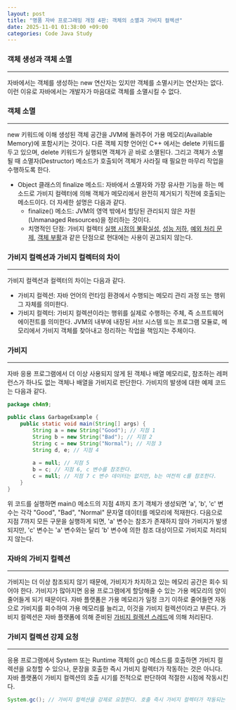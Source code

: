 ```yaml
---
layout: post
title: "명품 자바 프로그래밍 개정 4판: 객체의 소멸과 가비지 컬렉션"
date: 2025-11-01 01:38:00 +09:00
categories: Code Java Study
---
```


### 객체 생성과 객체 소멸
---
 자바에서는 객체를 생성하는 new 연산자는 있지만 객체를 소멸시키는 연산자는 없다. 이런 이유로 자바에서는 개발자가 마음대로 객체를 소멸시킬 수 없다.

### 객체 소멸
---
 new 키워드에 이해 생성된 객체 공간을 JVM에 돌려주어 가용 메모리(Available Memory)에 포함시키는 것이다. 다른 객체 지향 언어인 C++ 에서는 delete 키워드를 두고 있으며, delete 키워드가 실행되면 객체가 곧 바로 소멸된다. 그리고 객체가 소멸될 때 소멸자(Destructor) 메소드가 호출되어 객체가 사라질 때 필요한 마무리 작업을 수행하도록 한다.

 * Object 클래스의 finalize 메소드: 자바에서 소멸자와 가장 유사한 기능을 하는 메소드로 가비지 컬렉터에 의해 객체가 메모리에서 완전히 제거되기 직전에 호출되는 메소드이다. 더 자세한 설명은 다음과 같다.
 	* finalize() 메소드: JVM의 영역 밖에서 할당된 관리되지 않은 자원(Unmanaged Resources)을 정리하는 것이다.
	* 치명적인 단점: 가비지 컬렉터 [실행 시점의 불확실성][1], [성능 저하][2], [예외 처리 문제][3], [객체 부활][4]과 같은 단점으로 현대에는 사용이 권고되지 않는다.

### 가비지 컬렉션과 가비지 컬렉터의 차이
---
 가비지 컬렉션과 컬렉터의 차이는 다음과 같다.

 * 가비지 컬렉션: 자바 언어의 런타임 환경에서 수행되는 메모리 관리 과정 또는 행위 그 자체를 의미한다.
 * 가비지 컬렉터: 가비지 컬렉션이라는 행위를 실제로 수행하는 주체, 즉 소프트웨어 에이전트를 의미한다. JVM의 내부에 내장된 서브 시스템 또는 프로그램 모듈로, 메모리에서 가비지 객체를 찾아내고 정리하는 작업을 책임지는 주체이다.

### 가비지
---
 자바 응용 프로그램에서 더 이상 사용되지 않게 된 객체나 배열 메모리로, 참조하는 레퍼런스가 하나도 없는 객체나 배열을 가비지로 판단한다. 가비지의 발생에 대한 예제 코드는 다음과 같다.

```java
package ch4n9;

public class GarbageExample {
	public static void main(String[] args) {
		String a = new String("Good"); // 지점 1
		String b = new String("Bad"); // 지점 2
		String c = new String("Normal"); // 지점 3
		String d, e; // 지점 4
		
		a = null; // 지점 5
		b = c; // 지점 6, c 변수를 참조한다.
		c = null; // 지점 7 c 변수 데이터는 없지만, b는 여전히 c를 참조한다.
	}
}
```

 위 코드를 실행하면 main() 메소드의 지점 4까지 초기 객체가 생성되면 'a', 'b', 'c' 변수는 각각 "Good", "Bad", "Normal" 문자열 데이터를 메모리에 적재한다. 다음으로 지점 7까지 모든 구문을 실행하게 되면, 'a' 변수는 참조가 존재하지 않아 가비지가 발생되지만, 'c' 변수는 'a' 변수와는 달리 'b' 변수에 의한 참조 대상이므로 가비지로 처리되지 않는다.

### 자바의 가비지 컬렉션
---
 가비지는 더 이상 참조되지 않기 때문에, 가비지가 차지하고 있는 메모리 공간은 회수 되어야 한다. 가비지가 많아지면 응용 프로그램에게 할당해줄 수 있는 가용 메모리의 양이 줄어들게 되기 때문이다. 자바 플랫폼은 가용 메모리가 일정 크기 이하로 줄어들면 자동으로 가비지를 회수하여 가용 메모리를 늘리고, 이것을 가비지 컬렉션이라고 부른다. 가비지 컬렉션은 자바 플랫폼에 의해 준비된 [가비지 컬렉션 스레드][5]에 의해 처리된다.

### 가비지 컬렉션 강제 요청
---
 응용 프로그램에서 System 또는 Runtime 객체의 gc() 메소드를 호출하면 가비지 컬렉션을 요청할 수 있으나, 문장을 호출한 즉시 가비지 컬렉터가 작동하는 것은 아니다. 자바 플랫폼이 가비지 컬렉션의 호출 시기를 전적으로 판단하여 적절한 시점에 작동시킨다.

```java
System.gc(); // 가비지 컬렉션을 강제로 요청한다. 호출 즉시 가비지 컬렉터가 작동되는 것은 아니다.
```

 [1]: https://ko.wikipedia.org/wiki/%EC%93%B0%EB%A0%88%EA%B8%B0_%EC%88%98%EC%A7%91_(%EC%BB%B4%ED%93%A8%ED%84%B0_%EA%B3%BC%ED%95%99)#%EA%B0%9D%EC%B2%B4_%EC%9D%B4%EB%8F%99_%EA%B8%B0%EB%B2%95 "가비지 컬렉터는 언제 실행되는지 예측할 수 없으므로, 자원 해제가 지연될 수 있다는 점이다."
 [2]: https://ko.wikipedia.org/wiki/%EC%93%B0%EB%A0%88%EA%B8%B0_%EC%88%98%EC%A7%91_(%EC%BB%B4%ED%93%A8%ED%84%B0_%EA%B3%BC%ED%95%99)#%EA%B0%9D%EC%B2%B4_%EC%9D%B4%EB%8F%99_%EA%B8%B0%EB%B2%95 "오버라이딩 객체는 가비지 컬렉터가 처리하므로, 일반 객체보다 메모리 회수 속도가 느려진다."
 [3]: https://ko.wikipedia.org/wiki/%EC%93%B0%EB%A0%88%EA%B8%B0_%EC%88%98%EC%A7%91_(%EC%BB%B4%ED%93%A8%ED%84%B0_%EA%B3%BC%ED%95%99)#%EA%B0%9D%EC%B2%B4_%EC%9D%B4%EB%8F%99_%EA%B8%B0%EB%B2%95 "실행 중 예외가 발생하더라도, JVM이 무시하고 스택 추적만 출력한 채 종료되며, 다른 객체의 finalize() 메소드 호출을 방해할 수 있다."
 [4]: https://ko.wikipedia.org/wiki/%EC%93%B0%EB%A0%88%EA%B8%B0_%EC%88%98%EC%A7%91_(%EC%BB%B4%ED%93%A8%ED%84%B0_%EA%B3%BC%ED%95%99)#%EA%B0%9D%EC%B2%B4_%EC%9D%B4%EB%8F%99_%EA%B8%B0%EB%B2%95 "메소드 내의 객체 자신을 정적 필드와 같이 다시 접근 가능한 곳에 할당하면, 가비지 컬렉터의 회수 대상에서 제외되어 객체가 부활할 수 있다."
 [5]: https://en.wikipedia.org/wiki/Tracing_garbage_collection "특정 루트 객체의 참조 체인으로 도달할 수 있는 객체를 추적하여 할당을 해제해야 하는 객체를 결정하고 나머지는 가비지로 간주하여 수집하는 자동 메모리 관리의 한 형태이다."

